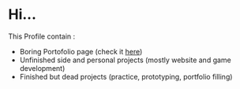 <h1>Hi...</h1>

This Profile contain :
<ul>
  <li>Boring Portofolio page (check it <a href="https://septianpujis.github.io">here</a>)</li>
  <li>Unfinished side and personal projects (mostly website and game development)</li>
  <li>Finished but dead projects (practice, prototyping, portfolio filling)</li>
 </ul>

<!---
septianpujis/septianpujis is a ✨ special ✨ repository because its `README.md` (this file) appears on your GitHub profile.
You can click the Preview link to take a look at your changes.
--->
